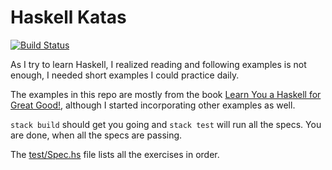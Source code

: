 # Haskell Katas

[![Build Status](https://travis-ci.org/adomokos/haskell_katas.svg)](http://travis-ci.org/adomokos/haskell_katas)

As I try to learn Haskell, I realized reading and following examples is not enough, I needed short examples I could practice daily.

The examples in this repo are mostly from the book [Learn You a Haskell for Great Good!](http://learnyouahaskell.com/), although I started incorporating other examples as well.

`stack build` should get you going and `stack test` will run all the specs. You are done, when all the specs are passing.

The [test/Spec.hs](test/Spec.hs) file lists all the exercises in order.
